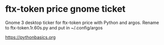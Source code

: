 # ftx-token price gnome ticket 

Gnome 3 desktop ticker for ftx-token price with Python and argos. Rename to ftx-token.1r.60s.py and put in ~/.config/argos

https://pythonbasics.org
